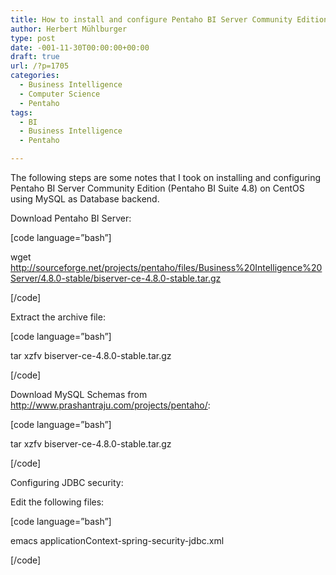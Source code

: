 ```yaml
---
title: How to install and configure Pentaho BI Server Community Edition
author: Herbert Mühlburger
type: post
date: -001-11-30T00:00:00+00:00
draft: true
url: /?p=1705
categories:
  - Business Intelligence
  - Computer Science
  - Pentaho
tags:
  - BI
  - Business Intelligence
  - Pentaho

---
```

The following steps are some notes that I took on installing and configuring Pentaho BI Server Community Edition (Pentaho BI Suite 4.8) on CentOS using MySQL as Database backend.

Download Pentaho BI Server:

[code language=&#8221;bash&#8221;]
  
wget http://sourceforge.net/projects/pentaho/files/Business%20Intelligence%20Server/4.8.0-stable/biserver-ce-4.8.0-stable.tar.gz
  
[/code]

Extract the archive file:

[code language=&#8221;bash&#8221;]</span>
  
tar xzfv biserver-ce-4.8.0-stable.tar.gz
  
[/code]

Download MySQL Schemas from http://www.prashantraju.com/projects/pentaho/:
  
[code language=&#8221;bash&#8221;]
  
tar xzfv biserver-ce-4.8.0-stable.tar.gz
  
[/code]

Configuring JDBC security:
  
Edit the following files:

[code language=&#8221;bash&#8221;]
  
emacs applicationContext-spring-security-jdbc.xml
  
[/code]